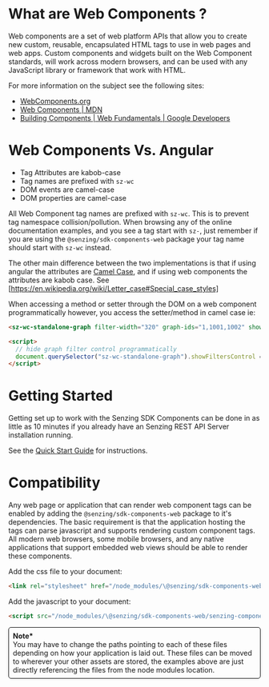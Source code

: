 # What are Web Components ?

Web components are a set of web platform APIs that allow you to create new custom, reusable, encapsulated HTML tags to use in web pages and web apps. Custom components and widgets built on the Web Component standards, will work across modern browsers, and can be used with any JavaScript library or framework that work with HTML.

For more information on the subject see the following sites:

- [WebComponents.org]
- [Web Components | MDN]
- [Building Components | Web Fundamentals | Google Developers]

# Web Components Vs. Angular

- Tag Attributes are kabob-case
- Tag names are prefixed with `sz-wc`
- DOM events are camel-case
- DOM properties are camel-case

All Web Component tag names are prefixed with `sz-wc`. This is to prevent tag namespace collision/pollution. When browsing any of the online documentation examples, and you see a tag start with `sz-`, just remember if you are using the `@senzing/sdk-components-web` package your tag name should start with `sz-wc` instead.

The other main difference between the two implementations is that if using angular the attributes are [Camel Case], and if using web components the attributes are kabob case. See [https://en.wikipedia.org/wiki/Letter_case#Special_case_styles]

When accessing a method or setter through the DOM on a web component programmatically however, you access the setter/method in camel case ie:

```html
<sz-wc-standalone-graph filter-width="320" graph-ids="1,1001,1002" show-pop-out-icon="false" show-match-key-control="false" show-filters-control="false" filter-control-position="top-right" show-match-keys="true"></sz-wc-standalone-graph>

<script>
  // hide graph filter control programmatically
  document.querySelector("sz-wc-standalone-graph").showFiltersControl = false;
</script>
```

# Getting Started

Getting set up to work with the Senzing SDK Components can be done in as little as 10 minutes if you already have an Senzing REST API Server installation running.

See the [Quick Start Guide] for instructions.

# Compatibility

Any web page or application that can render web component tags can be enabled by adding the `@senzing/sdk-components-web` package to it's dependencies. The basic requirement is that the application hosting the tags can parse javascript and supports rendering custom component tags. All modern web browsers, some mobile browsers, and any native applications that support embedded web views should be able to render these components.

Add the css file to your document:

```html
<link rel="stylesheet" href="/node_modules/\@senzing/sdk-components-web/senzing-components-web.css" />
```

Add the javascript to your document:

```html
<script src="/node_modules/\@senzing/sdk-components-web/senzing-components-web.js" defer></script>
```

<div style="border-radius: 5px; border: 1px solid #000; padding: 8px; margin-top: 10px">
  <div><b>Note*</b></div>
  You may have to change the paths pointing to each of these files depending on how your application is laid out. These files can be moved to wherever your other assets are stored, the examples above are just directly referencing the files from the node modules location.
</div>

<br/><br/><br/><br/>

[Building Components | Web Fundamentals | Google Developers]: https://developers.google.com/web/fundamentals/web-components/
[Camel Case]: https://en.wikipedia.org/wiki/Camel_case
[https://en.wikipedia.org/wiki/Letter_case#Special_case_styles]: https://en.wikipedia.org/wiki/Letter_case#Special_case_styles
[Quick Start Guide]: web-components/quick-start.html
[Web Components | MDN]: https://developer.mozilla.org/en-US/docs/Web/Web_Components
[WebComponents.org]: https://www.webcomponents.org/introduction
